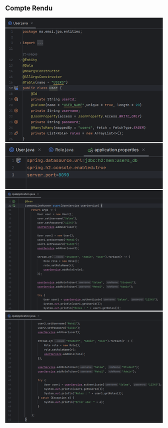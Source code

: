 <h2>Compte Rendu</h2>
<img src="capture/capture1.png">
<img src="capture/capture2.png">
<img src="capture/capture3.png">
<img src="capture/capture4.png">